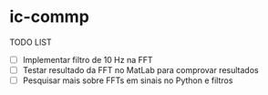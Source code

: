 # ic-commp

TODO LIST
- [ ] Implementar filtro de 10 Hz na FFT
- [ ] Testar resultado da FFT no MatLab para comprovar resultados
- [ ] Pesquisar mais sobre FFTs em sinais no Python e filtros
